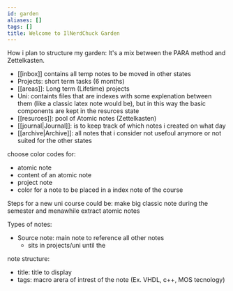 ```yaml
---
id: garden
aliases: []
tags: []
title: Welcome to IlNerdChuck Garden
---
```


How i plan to structure my garden:
It's a mix between the PARA method and Zettelkasten.

 - [[inbox]] contains all temp notes to be moved in other states
 - Projects: short term tasks (6 months)
 - [[areas]]: Long term (Lifetime) projects
 - Uni: containts files that are indexes with some explenation
   between them (like a classic latex note would be), but in this way 
   the basic components are kept in the resurces state 
 - [[resurces]]: pool of Atomic notes (Zettelkasten)
 - [[journal|Journal]]: is to keep track of which notes i created on what day
 - [[archive|Archive]]: all notes that i consider not usefoul anymore or not suited for 
   the other states 

choose color codes for:
 - atomic note
 - content of an atomic note 
 - project note 
 - color for a note to be placed in a index note of the course

Steps for a new uni course could be:
make big classic note during the semester and menawhile extract atomic notes 

Types of notes:
 - Source note: main note to reference all other notes
    - sits in projects/uni until the 

note structure:
 - title: title to display
 - tags: macro arera of intrest of the note (Ex. VHDL, c++, MOS tecnology)
